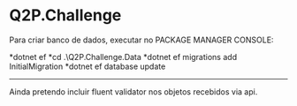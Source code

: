 # Q2P.Challenge

Para criar banco de dados, executar no PACKAGE MANAGER CONSOLE:

*dotnet ef
*cd .\Q2P.Challenge.Data
*dotnet ef migrations add InitialMigration
*dotnet ef database update


-------------------------------------------------------------------------------------------


Ainda pretendo incluir fluent validator nos objetos recebidos via api.
